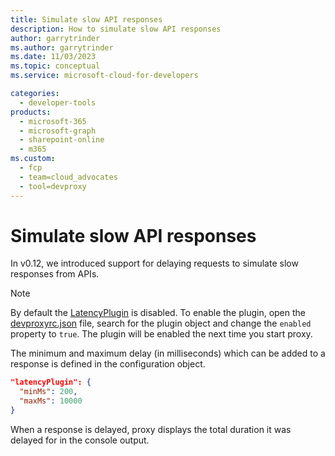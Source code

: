 ```yaml
---
title: Simulate slow API responses
description: How to simulate slow API responses
author: garrytrinder
ms.author: garrytrinder
ms.date: 11/03/2023
ms.topic: conceptual
ms.service: microsoft-cloud-for-developers

categories:
  - developer-tools
products:
  - microsoft-365
  - microsoft-graph
  - sharepoint-online
  - m365
ms.custom:
  - fcp
  - team=cloud_advocates
  - tool=devproxy
---
```


# Simulate slow API responses

In v0.12, we introduced support for delaying requests to simulate slow responses from APIs.

> [!NOTE]
> By default the [LatencyPlugin](../technical-reference/LatencyPlugin.md) is disabled. To enable the plugin, open the [devproxyrc.json](../technical-reference/devproxyrc.md) file, search for the plugin object and change the `enabled` property to `true`. The plugin will be enabled the next time you start proxy.

The minimum and maximum delay (in milliseconds) which can be added to a response is defined in the configuration object.

```json
"latencyPlugin": {
  "minMs": 200,
  "maxMs": 10000
}
```

When a response is delayed, proxy displays the total duration it was delayed for in the console output.
